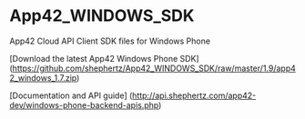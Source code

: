 App42_WINDOWS_SDK
=================

App42 Cloud API Client SDK files for Windows Phone

[Download the latest App42 Windows Phone SDK] (https://github.com/shephertz/App42_WINDOWS_SDK/raw/master/1.9/app42_windows_1.7.zip)

[Documentation and API guide] (http://api.shephertz.com/app42-dev/windows-phone-backend-apis.php)
